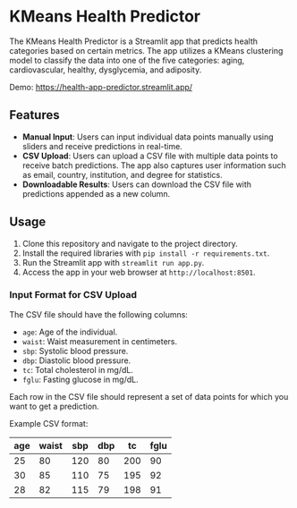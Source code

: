 # KMeans Health Predictor

The KMeans Health Predictor is a Streamlit app that predicts health categories based on certain metrics. The app utilizes a KMeans clustering model to classify the data into one of the five categories: aging, cardiovascular, healthy, dysglycemia, and adiposity.

Demo: https://health-app-predictor.streamlit.app/

## Features

- **Manual Input**: Users can input individual data points manually using sliders and receive predictions in real-time.
- **CSV Upload**: Users can upload a CSV file with multiple data points to receive batch predictions. The app also captures user information such as email, country, institution, and degree for statistics.
- **Downloadable Results**: Users can download the CSV file with predictions appended as a new column.

## Usage

1. Clone this repository and navigate to the project directory.
2. Install the required libraries with `pip install -r requirements.txt`.
3. Run the Streamlit app with `streamlit run app.py`.
4. Access the app in your web browser at `http://localhost:8501`.

### Input Format for CSV Upload

The CSV file should have the following columns:
- `age`: Age of the individual.
- `waist`: Waist measurement in centimeters.
- `sbp`: Systolic blood pressure.
- `dbp`: Diastolic blood pressure.
- `tc`: Total cholesterol in mg/dL.
- `fglu`: Fasting glucose in mg/dL.

Each row in the CSV file should represent a set of data points for which you want to get a prediction.

Example CSV format:

| age | waist | sbp | dbp | tc  | fglu |
|-----|-------|-----|-----|-----|------|
| 25  | 80    | 120 | 80  | 200 | 90   |
| 30  | 85    | 110 | 75  | 195 | 92   |
| 28  | 82    | 115 | 79  | 198 | 91   |

